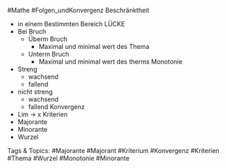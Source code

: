  #Mathe #Folgen_undKonvergenz Beschränktheit
  - in einem Bestimmten Bereich
  LÜCKE
  - Bei Bruch 
    - Überm Bruch
      - Maximal und minimal wert des Thema
    - Unterm Bruch
      - Maximal und minimal wert des therms 
 Monotonie
  - Streng
    - wachsend
    - fallend
  - nicht streng
    - wachsend
    - fallend
 Konvergenz
  - Lim -> x
 Kriterien
  - Majorante
  - Minorante
  - Wurzel

   Tags & Topics:
   #Majorante
   #Majorant
   #Kriterium
   #Konvergenz
   #Kriterien
   #Thema
   #Wurzel
   #Monotonie
   #Minorante